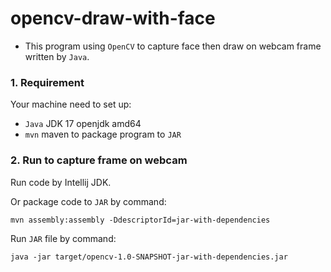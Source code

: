 # opencv-draw-with-face
- This program using `OpenCV` to capture face then draw on webcam frame written by `Java`.

### 1. Requirement
Your machine need to set up:
+ `Java` JDK 17 openjdk amd64
+ `mvn` maven to package program to `JAR`

### 2. Run to capture frame on webcam
Run code by Intellij JDK.

Or package code to `JAR` by command:
```
mvn assembly:assembly -DdescriptorId=jar-with-dependencies
```
Run `JAR` file by command:
```
java -jar target/opencv-1.0-SNAPSHOT-jar-with-dependencies.jar
```